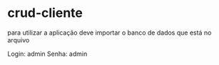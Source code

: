 # crud-cliente

para utilizar a aplicação deve importar o banco de dados que está no arquivo

Login: admin
Senha: admin

